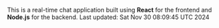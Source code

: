 This is a real-time chat application built using **React** for the frontend and **Node.js** for the backend.
Last updated: Sat Nov 30 08:09:45 UTC 2024
